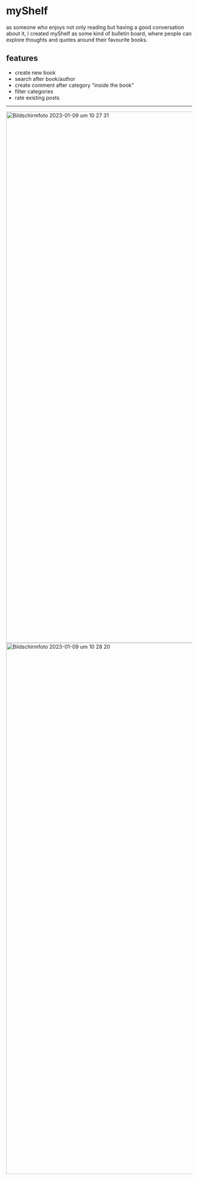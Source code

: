 # myShelf

as someone who enjoys not only reading but having a good conversation about it, I created myShelf as some kind of bulletin board, where people can explore thoughts and quotes around their favourite books.

## features
* create new book
* search after book/author
* create comment after category "inside the book"
* filter categories
* rate existing posts

---
<img width="1440" alt="Bildschirmfoto 2023-01-09 um 10 27 31" src="https://user-images.githubusercontent.com/105161260/211277807-5ae0933c-8658-40dc-b747-b160bc101e06.png">

<img width="1440" alt="Bildschirmfoto 2023-01-09 um 10 28 20" src="https://user-images.githubusercontent.com/105161260/211277498-e41059c8-5ef4-42f5-9fa2-d9c3b9cb6a06.png">


